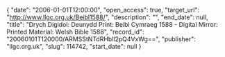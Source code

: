 {
  "date": "2006-01-01T12:00:00", 
  "open_access": true, 
  "target_url": "http://www.llgc.org.uk/Beibl1588/", 
  "description": "", 
  "end_date": null, 
  "title": "Drych Digidol: Deunydd Print: Beibl Cymraeg 1588 - Digital Mirror: Printed Material: Welsh Bible 1588", 
  "record_id": "20060101T120000/ARMSStNTdRHbll2pQ4VxWg==", 
  "publisher": "llgc.org.uk", 
  "slug": 114742, 
  "start_date": null
}

